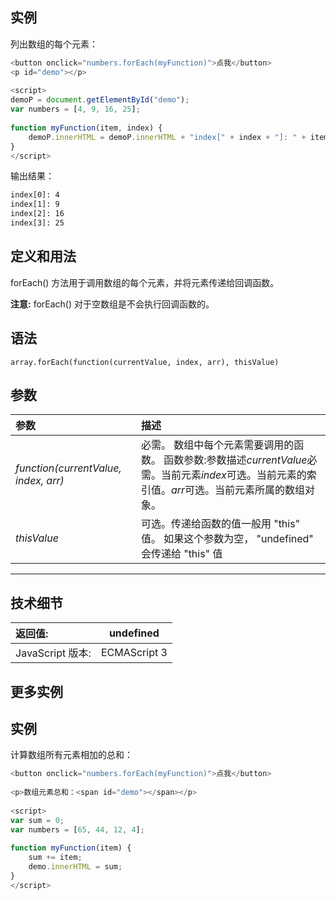 ## 实例

列出数组的每个元素：

```js
<button onclick="numbers.forEach(myFunction)">点我</button>
<p id="demo"></p>
 
<script>
demoP = document.getElementById("demo");
var numbers = [4, 9, 16, 25];
 
function myFunction(item, index) {
    demoP.innerHTML = demoP.innerHTML + "index[" + index + "]: " + item + "<br>"; 
}
</script>
```

输出结果：

```html
index[0]: 4
index[1]: 9
index[2]: 16
index[3]: 25
```

## 定义和用法

forEach() 方法用于调用数组的每个元素，并将元素传递给回调函数。

**注意:** forEach() 对于空数组是不会执行回调函数的。

## 语法

```
array.forEach(function(currentValue, index, arr), thisValue)
```

## 参数

| 参数                                 | 描述                                                         |
| :----------------------------------- | :----------------------------------------------------------- |
| *function(currentValue, index, arr)* | 必需。 数组中每个元素需要调用的函数。 函数参数:参数描述*currentValue*必需。当前元素*index*可选。当前元素的索引值。*arr*可选。当前元素所属的数组对象。 |
| *thisValue*                          | 可选。传递给函数的值一般用 "this" 值。 如果这个参数为空， "undefined" 会传递给 "this" 值 |

------

## 技术细节

| 返回值:          | undefined    |
| :--------------- | ------------ |
| JavaScript 版本: | ECMAScript 3 |

## 更多实例

## 实例

计算数组所有元素相加的总和：

```js
<button onclick="numbers.forEach(myFunction)">点我</button>
 
<p>数组元素总和：<span id="demo"></span></p>
 
<script>
var sum = 0;
var numbers = [65, 44, 12, 4];
 
function myFunction(item) {
    sum += item;
    demo.innerHTML = sum;
}
</script>
```



